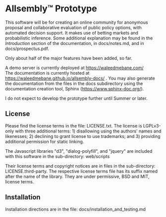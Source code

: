Allsembly™ Prototype
====================

This software will be for creating an online community for anonymous proposal and collaborative evaluation of public policy options, with automated decision support.
It makes use of betting markets and probabilistic inference.
Some additional explanation may be found in the _Introduction_ section of the 
documentation, in docs/notes.md, and in docs/prospectus.pdf.

Only about half of the major features have been added, so far.

A demo server is currently deployed at https://waleedmebane.com/  <br />
The documentation is currently hosted at https://waleedmebane.github.io/allsembly-docs/ .
You may also generate the documentation from the files in the docs
subdirectory using the documentation creation tool, Sphinx
(https://www.sphinx-doc.org/).

I do not expect to develop the prototype further until Summer or later.

## License

Please find the license terms in the file: LICENSE.txt.
The license is LGPLv3-only with three additional terms: 1) disallowing using the
authors' names and likenesses; 2) declining to grant license to use trademarks; 
and 3) providing additional permission for static linking.

The Javascript libraries "d3", "dialog-polyfill", and "jquery"
are included with this software in the sub-directory:
web/scripts

Their license terms and copyright notices are in files in the sub-directory:
LICENSE.third-party.  The respective license terms file has its
suffix named after the name of the library.  They are under permissive,
BSD and MIT, license terms.

Installation
------------

Installation directions are in the file:
docs/installation_and_testing.md

